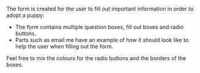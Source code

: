 The form is created for the user to fill out important information in order to adopt a puppy:

- The form contains multiple question boxes, fill out boxes and radio buttons.
- Parts such as email me have an example of how it should look like to help the user when filling out the form.

Feel free to mix the colours for the radio buttons and the borders of the boxes.
